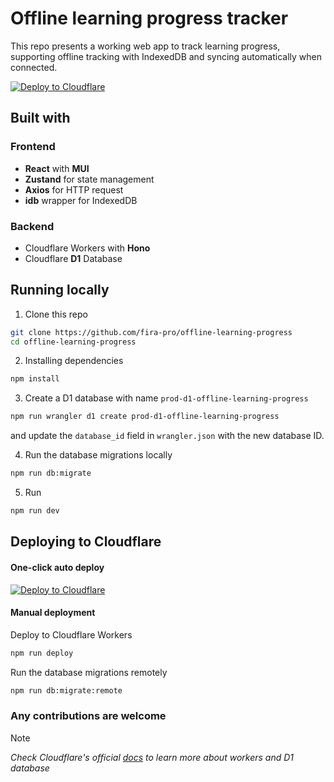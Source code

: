 # Offline learning progress tracker

This repo presents a working web app to track learning progress, supporting offline tracking with IndexedDB and syncing automatically when connected.

[![Deploy to Cloudflare](https://deploy.workers.cloudflare.com/button)](https://deploy.workers.cloudflare.com/?url=https://github.com/fira-pro/offline-learning-progress)

## Built with

### Frontend

- **React** with **MUI**
- **Zustand** for state management
- **Axios** for HTTP request
- **idb** wrapper for IndexedDB

### Backend

- Cloudflare Workers with **Hono**
- Cloudflare **D1** Database

## Running locally

1. Clone this repo

```bash
git clone https://github.com/fira-pro/offline-learning-progress
cd offline-learning-progress
```

2. Installing dependencies

```bash
npm install
```

3. Create a D1 database with name `prod-d1-offline-learning-progress`

```bash
npm run wrangler d1 create prod-d1-offline-learning-progress
```

and update the `database_id` field in `wrangler.json` with the new database ID.

4. Run the database migrations locally

```bash
npm run db:migrate
```

5. Run

```bash
npm run dev
```

## Deploying to Cloudflare

#### One-click auto deploy

[![Deploy to Cloudflare](https://deploy.workers.cloudflare.com/button)](https://deploy.workers.cloudflare.com/?url=https://github.com/fira-pro/offline-learning-progress)

#### Manual deployment

Deploy to Cloudflare Workers

```bash
npm run deploy
```

Run the database migrations remotely

```bash
npm run db:migrate:remote
```

### Any contributions are welcome

> [!NOTE]
> _Check Cloudflare's official [docs](https://developers.cloudflare.com/workers/get-started/guide) to learn more about workers and D1 database_
